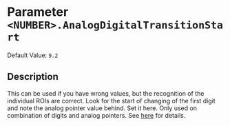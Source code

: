 # Parameter `<NUMBER>.AnalogDigitalTransitionStart`
Default Value: `9.2`

## Description
This can be used if you have wrong values, but the recognition of the individual ROIs are correct.
Look for the start of changing of the first digit and note the analog pointer value behind.
Set it here. Only used on combination of digits and analog pointers.
See [here](../Watermeter-specific-analog---digital-transition) for details.

